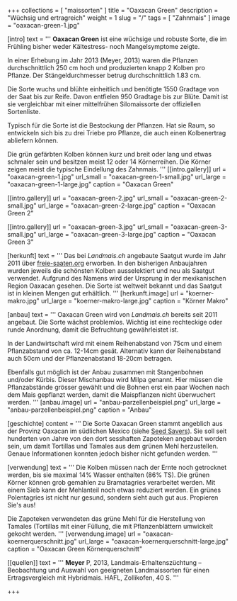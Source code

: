 +++
collections = [ "maissorten" ]
title = "Oaxacan Green"
description = "Wüchsig und ertragreich"
weight = 1
slug = "/"
tags = [ "Zahnmais" ]
image = "oaxacan-green-1.jpg"

[intro]
  text = '''
**Oaxacan Green** ist eine wüchsige und robuste Sorte, die im Frühling bisher weder Kältestress- noch Mangelsymptome zeigte.

In einer Erhebung im Jahr 2013 (Meyer, 2013) waren die Pflanzen durchschnittlich 250 cm hoch und produzierten knapp 2 Kolben pro Pflanze. Der Stängeldurchmesser betrug durchschnittlich 1.83 cm.

Die Sorte wuchs und blühte einheitlich und benötigte 1550 Gradtage von der Saat bis zur Reife. Davon entfielen 950 Gradtage bis zur Blüte. Damit ist sie vergleichbar mit einer mittelfrühen Silomaissorte der offiziellen Sortenliste.

Typisch für die Sorte ist die Bestockung der Pflanzen. Hat sie Raum, so entwickeln sich bis zu drei Triebe pro Pflanze, die auch einen Kolbenertrag abliefern können.

Die grün gefärbten Kolben können kurz und breit oder lang und etwas schmaler sein und besitzen meist 12 oder 14 Körnerreihen. Die Körner zeigen meist die typische Eindellung des Zahnmais.
'''
  [[intro.gallery]]
    url = "oaxacan-green-1.jpg"
    url_small = "oaxacan-green-1-small.jpg"
    url_large = "oaxacan-green-1-large.jpg"
    caption = "Oaxacan Green"

  [[intro.gallery]]
    url = "oaxacan-green-2.jpg"
    url_small = "oaxacan-green-2-small.jpg"
    url_large = "oaxacan-green-2-large.jpg"
    caption = "Oaxacan Green 2"
    
  [[intro.gallery]]
    url = "oaxacan-green-3.jpg"
    url_small = "oaxacan-green-3-small.jpg"
    url_large = "oaxacan-green-3-large.jpg"
    caption = "Oaxacan Green 3"


[herkunft]
  text = '''
Das bei *Landmais.ch* angebaute Saatgut wurde im Jahr 2011 über [freie-saaten.org](http://www.freie-saaten.org/) erworben. In den bisherigen Anbaujahren wurden jeweils die schönsten Kolben ausselektiert und neu als Saatgut verwendet. Aufgrund des Namens wird der Ursprung in der mexikanischen Region Oaxacan gesehen. Die Sorte ist weltweit bekannt und das Saatgut ist in kleinen Mengen gut erhältlich.
'''
  [herkunft.image]
    url = "koerner-makro.jpg"
    url_large = "koerner-makro-large.jpg"
    caption = "Körner Makro"
    
    
[anbau]
  text = '''
Oaxacan Green wird von *Landmais.ch* bereits seit 2011 angebaut. Die Sorte wächst problemlos. Wichtig ist eine rechteckige oder runde Anordnung, damit die Befruchtung gewährleistet ist.

In der Landwirtschaft wird mit einem Reihenabstand von 75cm und einem Pflanzabstand von ca. 12-14cm gesät. Alternativ kann der Reihenabstand auch 50cm und der Pflanzenabstand 18-20cm betragen.

Ebenfalls gut möglich ist der Anbau zusammen mit Stangenbohnen und/oder Kürbis. Dieser Mischanbau wird Milpa genannt. Hier müssen die Pflanzabstände grösser gewählt und die Bohnen erst ein paar Wochen nach dem Mais gepflanzt werden, damit die Maispflanzen nicht überwuchert werden.
'''
  [anbau.image]
    url = "anbau-parzellenbeispiel.png"
    url_large = "anbau-parzellenbeispiel.png"
    caption = "Anbau"
    
    
[geschichte]
  content = '''
Die Sorte Oaxacan Green stammt angeblich aus der Provinz Oaxacan im südlichen Mexico (siehe [Seed Savers](http://www.seedsavers.org/onlinestore/corn/Corn-Oaxacan-Green-Dent.html)). Sie soll seit hunderten von Jahre von den dort sesshaften Zapoteken angebaut worden sein, um damit Tortillas und Tamales aus dem grünen Mehl herzustellen. Genaue Informationen konnten jedoch bisher nicht gefunden werden.
'''


[verwendung]
  text = '''
Die Kolben müssen nach der Ernte noch getrocknet werden, bis sie maximal 14% Wasser enthalten (86% TS). Die grünen Körner können grob gemahlen zu Bramatagries verarbeitet werden. Mit einem Sieb kann der Mehlanteil noch etwas reduziert werden. Ein grünes Polentagries ist nicht nur gesund, sondern sieht auch gut aus. Propieren Sie's aus!

Die Zapoteken verwendeten das grüne Mehl für die Herstellung von Tamales (Tortillas mit einer Füllung, die mit Pflanzenblättern umwickelt gekocht werden.
'''
  [verwendung.image]
    url = "oaxacan-koernerquerschnitt.jpg"
    url_large = "oaxacan-koernerquerschnitt-large.jpg"
    caption = "Oaxacan Green Körnerquerschnitt"
    

[[quellen]]
  text = '''
**Meyer** P, 2013, Landmais-Erhaltenszüchtung – Beobachtung und Auswahl von geeigneten Landmaissorten für einen Ertragsvergleich mit Hybridmais. HAFL, Zollikofen, 40 S.
'''

+++